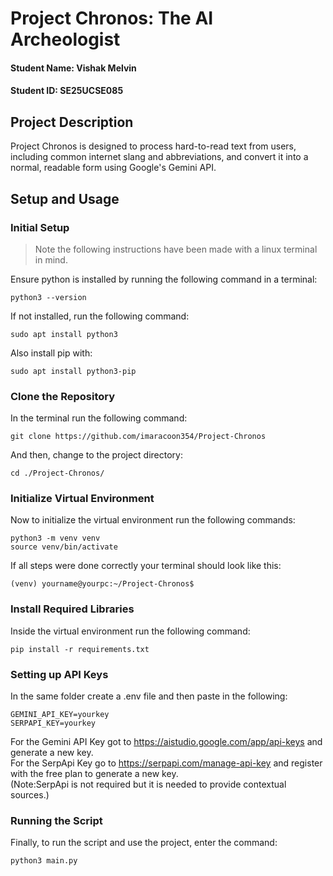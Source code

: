# Project Chronos: The AI Archeologist
#### Student Name: Vishak Melvin  
#### Student ID: SE25UCSE085

## Project Description
Project Chronos is designed to process hard-to-read text from users, including common internet slang and abbreviations, and convert it into a normal, readable form using Google's Gemini API.

## Setup and Usage

### Initial Setup
>Note the following instructions have been made with a linux terminal in mind.

Ensure python is installed by running the following command in a terminal:
```
python3 --version
```
If not installed, run the following command:
```
sudo apt install python3
```
Also install pip with:
```
sudo apt install python3-pip
```
### Clone the Repository
In the terminal run the following command:
```
git clone https://github.com/imaracoon354/Project-Chronos
```
And then, change to the project directory:
```
cd ./Project-Chronos/
```
### Initialize Virtual Environment
Now to initialize the virtual environment run the following commands:
```
python3 -m venv venv
source venv/bin/activate
```
If all steps were done correctly your terminal should look like this:
```
(venv) yourname@yourpc:~/Project-Chronos$
```
### Install Required Libraries
Inside the virtual environment run the following command:
```
pip install -r requirements.txt
```
### Setting up API Keys
In the same folder create a .env file and then paste in the following:
```
GEMINI_API_KEY=yourkey
SERPAPI_KEY=yourkey
```
For the Gemini API Key got to https://aistudio.google.com/app/api-keys and generate a new key.  
For the SerpApi Key go to https://serpapi.com/manage-api-key and register with the free plan to generate a new key.  
(Note:SerpApi is not required but it is needed to provide contextual sources.)

### Running the Script

Finally, to run the script and use the project, enter the command:
```
python3 main.py
```


